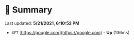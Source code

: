 # 📖 Summary
Last updated: **5/21/2021, 6:10:52 PM**

- `GET` [https://google.com](https://google.com) - **Up** (136ms)
